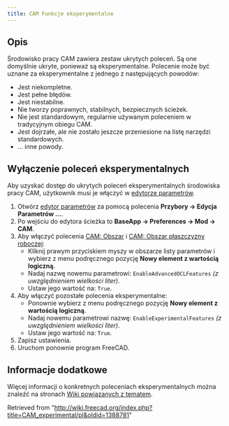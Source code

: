 ```yaml
---
title: CAM Funkcje eksperymentalne
---
```

## Opis

Środowisko pracy CAM zawiera zestaw ukrytych poleceń. Są one domyślnie ukryte, ponieważ są eksperymentalne. Polecenie może być uznane za eksperymentalne z jednego z następujących powodów:

* Jest niekompletne.
* Jest pełne błędów.
* Jest niestabilne.
* Nie tworzy poprawnych, stabilnych, bezpiecznych ścieżek.
* Nie jest standardowym, regularnie używanym poleceniem w tradycyjnym obiegu CAM.
* Jest dojrzałe, ale nie zostało jeszcze przeniesione na listę narzędzi standardowych.
* ... inne powody.

## Wyłączenie poleceń eksperymentalnych

Aby uzyskać dostęp do ukrytych poleceń eksperymentalnych środowiska pracy CAM, użytkownik musi je włączyć w [edytorze parametrów](/Std_DlgParameter/pl "Std DlgParameter/pl").

1. Otwórz [edytor parametrów](/Std_DlgParameter/pl "Std DlgParameter/pl") za pomocą polecenia **Przybory → Edycja Parametrów ...**.
2. Po wejściu do edytora ścieżka to **BaseApp → Preferences → Mod → CAM**.
3. Aby włączyć polecenia [CAM: Obszar](/CAM_Area/pl "CAM Area/pl") i [CAM: Obszar płaszczyzny roboczej](/CAM_Area_Workplane/pl "CAM Area Workplane/pl"):
   * Kliknij prawym przyciskiem myszy w obszarze listy parametrów i wybierz z menu podręcznego pozycję **Nowy element z wartością logiczną**.
   * Nadaj nazwę nowemu parametrowi: `EnableAdvancedOCLFeatures` *(z uwzględnieniem wielkości liter)*.
   * Ustaw jego wartość na: `True`.
4. Aby włączyć pozostałe polecenia eksperymentalne:
   * Ponownie wybierz z menu podręcznego pozycję **Nowy element z wartością logiczną**.
   * Nadaj nowemu parametrowi nazwę: `EnableExperimentalFeatures` *(z uwzględnieniem wielkości liter)*.
   * Ustaw jego wartość na: `True`.
5. Zapisz ustawienia.
6. Uruchom ponownie program FreeCAD.

## Informacje dodatkowe

Więcej informacji o konkretnych poleceniach eksperymentalnych można znaleźć na stronach [Wiki powiązanych z tematem](https://www.freecadweb.org/wiki/Special:WhatLinksHere/CAM_experimental).

Retrieved from "<http://wiki.freecad.org/index.php?title=CAM_experimental/pl&oldid=1388781>"